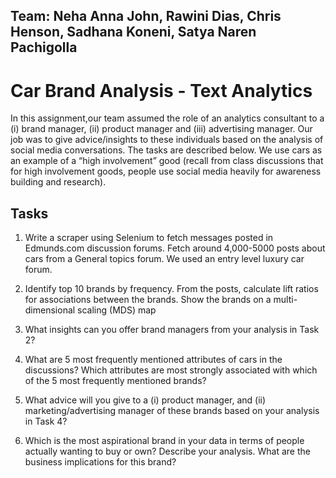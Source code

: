 ## Team: Neha Anna John, Rawini Dias, Chris Henson, Sadhana Koneni, Satya Naren Pachigolla

# Car Brand Analysis - Text Analytics

In this assignment,our team assumed the role of an analytics consultant to a (i) brand manager, (ii) product manager and (iii) advertising manager. Our job was to give advice/insights to these individuals based on the analysis of social media conversations. The tasks are described below. We use cars as an example of a “high involvement” good (recall from class discussions that for high involvement goods, people use social media heavily for awareness building and research). 

## Tasks

1. Write a scraper using Selenium to fetch messages posted in Edmunds.com discussion forums. Fetch around 4,000-5000 posts about cars from a General topics forum. We used an entry level luxury car forum.

2. Identify top 10 brands by frequency. From the posts, calculate lift ratios for associations between the brands. Show the brands on a multi-dimensional scaling (MDS) map 

3. What insights can you offer brand managers from your analysis in Task 2?

4. What are 5 most frequently mentioned attributes of cars in the discussions? Which attributes are most strongly associated with which of the 5 most frequently mentioned brands? 

5. What advice will you give to a (i) product manager, and (ii) marketing/advertising manager of these brands based on your analysis in Task 4? 

6. Which is the most aspirational brand in your data in terms of people actually wanting to buy or own? Describe your analysis. What are the business implications for this brand?
